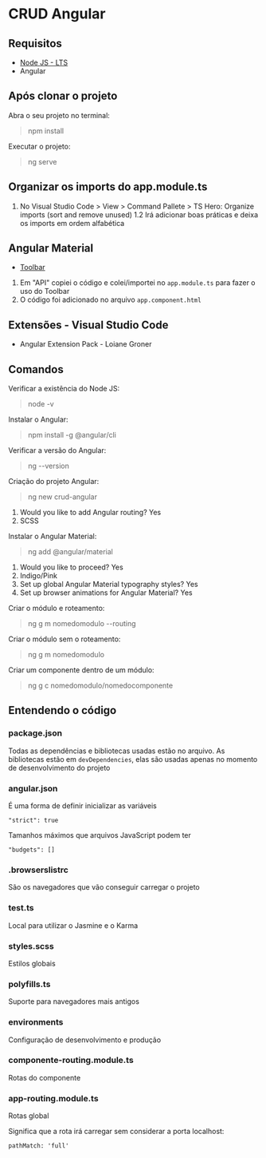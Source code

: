 # CRUD Angular
## Requisitos
- [Node JS - LTS](https://nodejs.org/pt-br/download/)
- Angular

## Após clonar o projeto
Abra o seu projeto no terminal:
>npm install

Executar o projeto:
>ng serve

## Organizar os imports do app.module.ts
1. No Visual Studio Code > View > Command Pallete > TS Hero: Organize imports (sort and remove unused)
1.2 Irá adicionar boas práticas e deixa os imports em ordem alfabética

## Angular Material
- [Toolbar](https://v7.material.angular.io/components/toolbar/overview)
1. Em "API" copiei o código e colei/importei no `app.module.ts` para fazer o uso do Toolbar
2. O código foi adicionado no arquivo `app.component.html`

## Extensões - Visual Studio Code
- Angular Extension Pack - Loiane Groner

## Comandos
Verificar a existência do Node JS:
>node -v

Instalar o Angular:
>npm install -g @angular/cli

Verificar a versão do Angular:
>ng --version

Criação do projeto Angular:
>ng new crud-angular

1. Would you like to add Angular routing? Yes
2. SCSS

Instalar o Angular Material:
>ng add @angular/material

1. Would you like to proceed? Yes
2. Indigo/Pink
3. Set up global Angular Material typography styles? Yes
4. Set up browser animations for Angular Material? Yes

Criar o módulo e roteamento:
>ng g m nomedomodulo --routing

Criar o módulo sem o roteamento:
>ng g m nomedomodulo

Criar um componente dentro de um módulo:
>ng g c nomedomodulo/nomedocomponente

## Entendendo o código
### package.json
Todas as dependências e bibliotecas usadas estão no arquivo. As bibliotecas estão em `devDependencies`, elas são usadas apenas no momento de desenvolvimento do projeto 

### angular.json
É uma forma de definir inicializar as variáveis
```
"strict": true
```

Tamanhos máximos que arquivos JavaScript podem ter
```
"budgets": []
```

### .browserslistrc 
São os navegadores que vão conseguir carregar o projeto

### test.ts 
Local para utilizar o Jasmine e o Karma

### styles.scss
Estilos globais

### polyfills.ts
Suporte para navegadores mais antigos

### environments
Configuração de desenvolvimento e produção

### componente-routing.module.ts
Rotas do componente

### app-routing.module.ts
Rotas global

Significa que a rota irá carregar sem considerar a porta localhost:
```
pathMatch: 'full'
```
